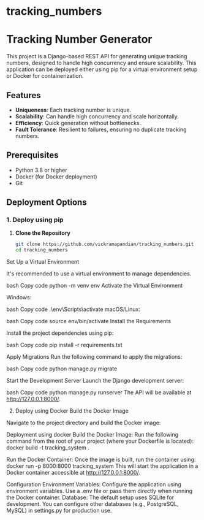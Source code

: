 # tracking_numbers
# Tracking Number Generator

This project is a Django-based REST API for generating unique tracking numbers, designed to handle high concurrency and ensure scalability. This application can be deployed either using pip for a virtual environment setup or Docker for containerization.

## Features

- **Uniqueness**: Each tracking number is unique.
- **Scalability**: Can handle high concurrency and scale horizontally.
- **Efficiency**: Quick generation without bottlenecks.
- **Fault Tolerance**: Resilient to failures, ensuring no duplicate tracking numbers.

## Prerequisites

- Python 3.8 or higher
- Docker (for Docker deployment)
- Git

## Deployment Options

### 1. Deploy using pip

1. **Clone the Repository**

   ```bash
   git clone https://github.com/vickramapandian/tracking_numbers.git
   cd tracking_numbers

Set Up a Virtual Environment

It's recommended to use a virtual environment to manage dependencies.

bash
Copy code
python -m venv env
Activate the Virtual Environment

Windows:

bash
Copy code
.\env\Scripts\activate
macOS/Linux:

bash
Copy code
source env/bin/activate
Install the Requirements

Install the project dependencies using pip:

bash
Copy code
pip install -r requirements.txt

Apply Migrations
Run the following command to apply the migrations:

bash
Copy code
python manage.py migrate

Start the Development Server
Launch the Django development server:

bash
Copy code
python manage.py runserver
The API will be available at http://127.0.0.1:8000/.

2. Deploy using Docker
Build the Docker Image

Navigate to the project directory and build the Docker image:

Deployment using docker
Build the Docker Image: Run the following command from the root of your project (where your Dockerfile is located):
docker build -t tracking_system .

Run the Docker Container: Once the image is built, run the container using:
docker run -p 8000:8000 tracking_system
This will start the application in a Docker container accessible at http://127.0.0.1:8000/.

Configuration
Environment Variables: Configure the application using environment variables. Use a .env file or pass them directly when running the Docker container.
Database: The default setup uses SQLite for development. You can configure other databases (e.g., PostgreSQL, MySQL) in settings.py for production use.
